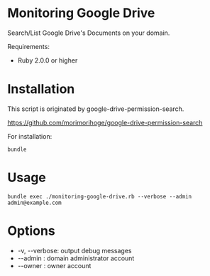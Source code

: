 # Monitoring Google Drive

Search/List Google Drive's Documents on your domain.

Requirements:
- Ruby 2.0.0 or higher

# Installation

This script is originated by google-drive-permission-search.

https://github.com/morimorihoge/google-drive-permission-search

For installation:

```
bundle
```

# Usage

```
bundle exec ./monitoring-google-drive.rb --verbose --admin admin@example.com
```

# Options

- -v, --verbose: output debug messages
- --admin <email>: domain administrator account
- --owner <email>: owner account
